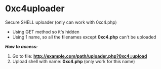 # 0xc4uploader
Secure SHELL uploader (only can work with 0xc4.php)

- Using GET method so it's hidden
- Using 1 name, so all the filenames except **0xc4.php** can't be uploaded


***How to access:***

1. Go to file: **http://example.com/path/uploader.php?0xc4=upload**
2. Upload shell with name: **0xc4.php** (only work for this name)

